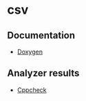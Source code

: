 # csv

## Documentation
- [Doxygen](https://artgrig07.github.io/csv/)

## Analyzer results
- [Cppcheck](cppcheck.txt)
